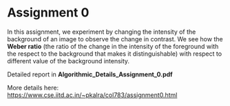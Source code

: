 # Assignment 0

In this assignment, we experiment by changing the intensity of the background of an image to observe the change in contrast. We see how the **Weber ratio** (the ratio of the change in the intensity of the foreground with the respect to the background that makes it distinguishable) with respect to different value of the background intensity.

Detailed report in **Algorithmic_Details_Assignment_0.pdf**

More details here: https://www.cse.iitd.ac.in/~pkalra/col783/assignment0.html
